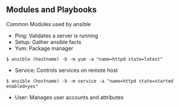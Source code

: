 ## Modules and Playbooks 

Common Modules used by ansible
* Ping: Validates a server is running 
* Setup: Gather ansible facts
* Yum: Package manager

`$ ansible (hostname) -b -m yum -a "name=httpd state=latest"` 

* Service: Controls services on remote host

`$ ansible (hostname) -b -m service -a "name=httpd state=started enabled=yes"`

* User: Manages user accounts and attributes 

